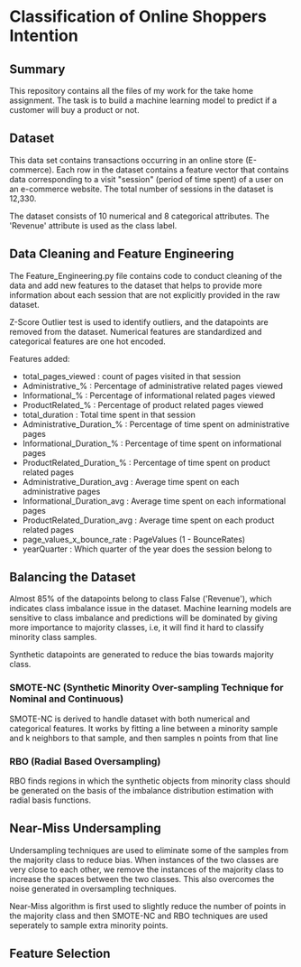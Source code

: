 # Classification of Online Shoppers Intention

## Summary
This repository contains all the files of my work for the take home assignment. 
The task is to build a machine learning model to predict if a customer will buy a product or not.

## Dataset
This data set contains transactions occurring in an online store (E-commerce).
Each row in the dataset contains a feature vector that contains data corresponding to a visit "session" (period of time spent) of a user on an e-commerce
website.
The total number of sessions in the dataset is 12,330.

The dataset consists of 10 numerical and 8 categorical attributes. The 'Revenue' attribute is used as the class label.

## Data Cleaning and Feature Engineering
The Feature_Engineering.py file contains code to conduct cleaning of the data and add new features to the dataset that helps to provide more information about
each session that are not explicitly provided in the raw dataset.

Z-Score Outlier test is used to identify outliers, and the datapoints are removed from the dataset.
Numerical features are standardized and categorical features are one hot encoded.

Features added:
  - total_pages_viewed : count of pages visited in that session
  - Administrative_% : Percentage of administrative related pages viewed
  - Informational_% : Percentage of informational related pages viewed
  - ProductRelated_% : Percentage of product related pages viewed
  - total_duration : Total time spent in that session
  - Administrative_Duration_% : Percentage of time spent on administrative pages
  - Informational_Duration_% : Percentage of time spent on informational pages
  - ProductRelated_Duration_% : Percentage of time spent on product related pages
  - Administrative_Duration_avg : Average time spent on each administrative pages
  - Informational_Duration_avg : Average time spent on each informational pages
  - ProductRelated_Duration_avg : Average time spent on each product related pages
  - page_values_x_bounce_rate : PageValues  (1 - BounceRates)
  - yearQuarter : Which quarter of the year does the session belong to
 
 ## Balancing the Dataset
 Almost 85% of the datapoints belong to class False ('Revenue'), which indicates class imbalance issue in the dataset. Machine learning models are sensitive
 to class imbalance and predictions will be dominated by giving more importance to majority classes, i.e, it will find it hard to classify minority class 
 samples.
 
 Synthetic datapoints are generated to reduce the bias towards majority class.
 
 ### SMOTE-NC (Synthetic Minority Over-sampling Technique for Nominal and Continuous)
 SMOTE-NC is derived to handle dataset with both numerical and categorical features. It works by fitting a line between a minority sample and k neighbors
 to that sample, and then samples n points from that line
 
 ### RBO (Radial Based Oversampling)
 
 RBO finds regions in which the synthetic objects from minority class should be generated on the basis of the imbalance distribution estimation with
 radial basis functions.
 
 ## Near-Miss Undersampling
 
 Undersampling techniques are used to eliminate some of the samples from the majority class to reduce bias. When instances of the two classes are
 very close to each other, we remove the instances of the majority class to increase the spaces between the two classes. This also overcomes the noise
 generated in oversampling techniques.
 
 Near-Miss algorithm is first used to slightly reduce the number of points in the majority class and then SMOTE-NC and RBO techniques are used seperately
 to sample extra minority points.
 
 ## Feature Selection
